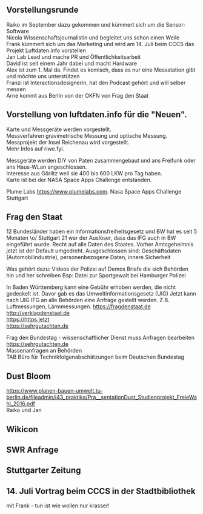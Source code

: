 ## Vorstellungsrunde
Raiko im September dazu gekommen und kümmert sich um die Sensor-Software  
Nicola Wissenschaftsjournalistin und begleitet uns schon einen Weile  
Frank kümmert sich um das Marketing und wird am 14. Juli beim CCCS das Projekt Luftdaten.info vorstellen  
Jan Lab Lead und mache PR und Öffentlichkeitsarbeit  
David ist seit einem Jahr dabei und macht Hardware  
Alex ist zum 1. Mal da. Findet es komisch, dass es nur eine Messstation gibt und möchte uns unterstützen  
Franzi ist Interactionsdesignerin, hat den Podcast gehört und will selber messen   
Arne kommt aus Berlin von der OKFN von Frag den Staat   

## Vorstellung von luftdaten.info für die "Neuen".  
Karte und Messgeräte werden vorgestellt.  
Messverfahren gravimetrische Messung und optische Messung.  
Messprojekt der Insel Reichenau wird vorgestellt.  
Mehr Infos auf riwe.fyi. 

Messgeräte werden DIY von Paten zusammengebaut und ans Freifunk oder ans Haus-WLan angeschlossen.  
Interesse aus Görlitz weil sie 400 bis 600 LKW pro Tag haben.  
Karte ist bei der NASA Space Apps Challenge entstanden.  

Plume Labs https://www.plumelabs.com. 
Nasa Space Apps Challenge Stuttgart 
  
## Frag den Staat
12 Bundesländer haben ein Informationsfreiheitsgesetz und BW hat es seit 5 Monaten \o/
Stuttgart 21 war der Auslöser, dass das IFG auch in BW eingeführt wurde.
Recht auf alle Daten des Staates.
Vorher Amtsgeheimnis jetzt ist der Default umgedreht.
Ausgeschlossen sind: Geschäftsdaten (Automobilindustrie), personenbezogene Daten, innere Sicherheit

Was gehört dazu: Videos der Polizei auf Demos
Briefe die sich Behörden hin und her schreiben
Bsp: Datei zur Sportgewalt bei Hamburger Polizei

In Baden Württemberg kann eine Gebühr erhoben werden, die nicht gedeckelt ist.
Davor gab es das Umweltinformationsgesetz (UIG)
Jetzt kann nach UIG IFG an alle Behörden eine Anfrage gestellt werden.
Z.B. Luftmessungen, Lärmmessungen. 
https://fragdenstaat.de  
http://verklagdenstaat.de  
https://https.jetzt  
https://sehrgutachten.de  
  
Frag den Bundestag - wissenschaftlicher Dienst muss Anfragen bearbeiten  
https://sehrgutachten.de  
Massenanfragen an Behörden  
TAB Büro für Technikfolgenabschätzungen beim Deutschen Bundestag  

## Dust Bloom
https://www.planen-bauen-umwelt.tu-berlin.de/fileadmin/i43_praktika/Pra__sentationDust_Studienprojekt_FreieWahl_2016.pdf  
Raiko und Jan  

## Wikicon

## SWR Anfrage

## Stuttgarter Zeitung

## 14. Juli Vortrag beim CCCS in der Stadtbibliothek
mit Frank - tun ist wie wollen nur krasser!